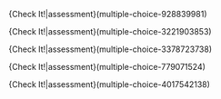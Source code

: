 {Check It!|assessment}(multiple-choice-928839981)

{Check It!|assessment}(multiple-choice-3221903853)

{Check It!|assessment}(multiple-choice-3378723738)

{Check It!|assessment}(multiple-choice-779071524)

{Check It!|assessment}(multiple-choice-4017542138)
